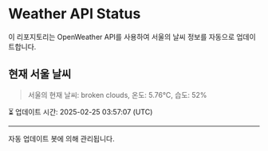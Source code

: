 
# Weather API Status

이 리포지토리는 OpenWeather API를 사용하여 서울의 날씨 정보를 자동으로 업데이트합니다.

## 현재 서울 날씨
> 서울의 현재 날씨: broken clouds, 온도: 5.76°C, 습도: 52%

⏳ 업데이트 시간: 2025-02-25 03:57:07 (UTC)

---
자동 업데이트 봇에 의해 관리됩니다.
